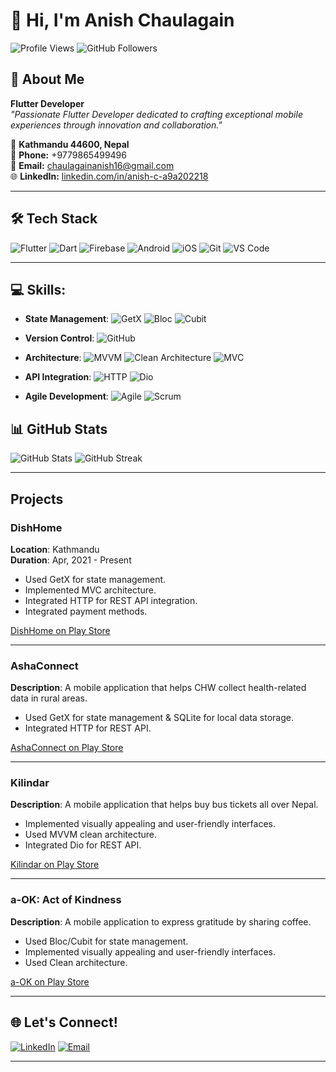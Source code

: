 # 👋 Hi, I'm Anish Chaulagain

![Profile Views](https://komarev.com/ghpvc/?username=anishch16&color=blueviolet)
![GitHub Followers](https://img.shields.io/github/followers/anishch16?style=social)

## 🚀 About Me
**Flutter Developer**  
_"Passionate Flutter Developer dedicated to crafting exceptional mobile experiences through innovation and collaboration."_

📍 **Kathmandu 44600, Nepal**  
📱 **Phone:** +9779865499496  
📧 **Email:** [chaulagainanish16@gmail.com](mailto:chaulagainanish16@gmail.com)  
🌐 **LinkedIn:** [linkedin.com/in/anish-c-a9a202218](https://www.linkedin.com/in/anish-c-a9a202218/)

---

## 🛠️ Tech Stack
![Flutter](https://img.shields.io/badge/Flutter-02569B?style=for-the-badge&logo=flutter&logoColor=white)
![Dart](https://img.shields.io/badge/Dart-0175C2?style=for-the-badge&logo=dart&logoColor=white)
![Firebase](https://img.shields.io/badge/Firebase-FFCA28?style=for-the-badge&logo=firebase&logoColor=black)
![Android](https://img.shields.io/badge/Android-3DDC84?style=for-the-badge&logo=android&logoColor=white)
![iOS](https://img.shields.io/badge/iOS-000000?style=for-the-badge&logo=ios&logoColor=white)
![Git](https://img.shields.io/badge/Git-F05032?style=for-the-badge&logo=git&logoColor=white)
![VS Code](https://img.shields.io/badge/VS_Code-007ACC?style=for-the-badge&logo=visual-studio-code&logoColor=white)

---

## 💻 Skills:

- **State Management**:
  ![GetX](https://img.shields.io/badge/GetX-0A74D6?style=for-the-badge&logo=flutter&logoColor=white)
  ![Bloc](https://img.shields.io/badge/Bloc-0073E6?style=for-the-badge&logo=flutter&logoColor=white)
  ![Cubit](https://img.shields.io/badge/Cubit-0277BD?style=for-the-badge&logo=flutter&logoColor=white)

- **Version Control**:
  ![GitHub](https://img.shields.io/badge/GitHub-181717?style=for-the-badge&logo=github&logoColor=white)

- **Architecture**:
  ![MVVM](https://img.shields.io/badge/MVVM-4A90E2?style=for-the-badge&logo=flutter&logoColor=white)
  ![Clean Architecture](https://img.shields.io/badge/Clean_Architecture-00B0B9?style=for-the-badge&logo=flutter&logoColor=white)
  ![MVC](https://img.shields.io/badge/MVC-FF69B4?style=for-the-badge&logo=flutter&logoColor=white)

- **API Integration**:
  ![HTTP](https://img.shields.io/badge/HTTP-0078D4?style=for-the-badge&logo=http&logoColor=white)
  ![Dio](https://img.shields.io/badge/Dio-009688?style=for-the-badge&logo=flutter&logoColor=white)

- **Agile Development**:
  ![Agile](https://img.shields.io/badge/Agile-DF6800?style=for-the-badge&logo=atlassian&logoColor=white)
  ![Scrum](https://img.shields.io/badge/Scrum-DC6C43?style=for-the-badge&logo=scrum&logoColor=white)


## 📊 GitHub Stats
<p align="left">
  <img src="https://github-readme-stats.vercel.app/api?username=anishch16&show_icons=true&theme=tokyonight" alt="GitHub Stats" />
  <img src="https://github-readme-streak-stats.herokuapp.com/?user=anishch16&theme=tokyonight" alt="GitHub Streak" />
</p>

---

## Projects

### DishHome
**Location**: Kathmandu  
**Duration**: Apr, 2021 - Present  
- Used GetX for state management.  
- Implemented MVC architecture.  
- Integrated HTTP for REST API integration.  
- Integrated payment methods.  

[DishHome on Play Store](https://play.google.com/store/apps/details?id=com.shirantech.dishhome&hl=en)

---

### AshaConnect
**Description**: A mobile application that helps CHW collect health-related data in rural areas.  
- Used GetX for state management & SQLite for local data storage.  
- Integrated HTTP for REST API.  

[AshaConnect on Play Store](https://play.google.com/store/apps/details?id=com.asha.ashaconnect&pcampaignid=web_share)

---

### Kilindar
**Description**: A mobile application that helps buy bus tickets all over Nepal.  
- Implemented visually appealing and user-friendly interfaces.  
- Used MVVM clean architecture.  
- Integrated Dio for REST API.  

[Kilindar on Play Store](https://play.google.com/store/apps/details?id=com.kilindar.kilindar_user)

---

### a-OK: Act of Kindness
**Description**: A mobile application to express gratitude by sharing coffee.  
- Used Bloc/Cubit for state management.  
- Implemented visually appealing and user-friendly interfaces.  
- Used Clean architecture.  

[a-OK on Play Store](https://play.google.com/store/apps/details?id=com.a_ok&pcampaignid=web_share)

---

## 🌐 Let's Connect!
<p align="left">
  <a href="https://www.linkedin.com/in/anish-c-a9a202218/"><img alt="LinkedIn" src="https://img.shields.io/badge/LinkedIn-0077B5?style=for-the-badge&logo=linkedin&logoColor=white"/></a>
  <a href="mailto:chaulagainanish16@gmail.com"><img alt="Email" src="https://img.shields.io/badge/Email-D14836?style=for-the-badge&logo=gmail&logoColor=white"/></a>
</p>

---
